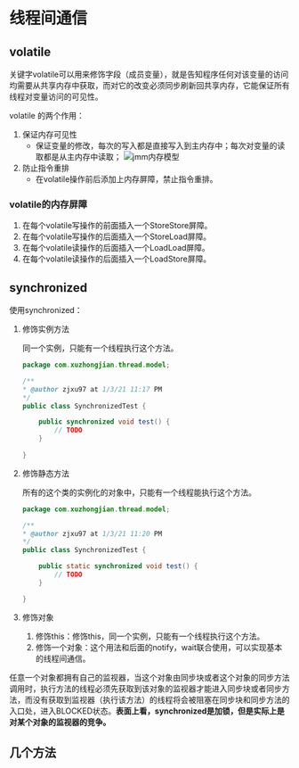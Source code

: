 # 线程间通信 #

## volatile ##

关键字volatile可以用来修饰字段（成员变量），就是告知程序任何对该变量的访问均需要从共享内存中获取，而对它的改变必须同步刷新回共享内存，它能保证所有线程对变量访问的可见性。

volatile 的两个作用：

1. 保证内存可见性
   - 保证变量的修改，每次的写入都是直接写入到主内存中；每次对变量的读取都是从主内存中读取；
![jmm内存模型](../imgs/jmm.png)
2. 防止指令重排
   - 在volatile操作前后添加上内存屏障，禁止指令重排。

### volatile的内存屏障 ###

1. 在每个volatile写操作的前面插入一个StoreStore屏障。
2. 在每个volatile写操作的后面插入一个StoreLoad屏障。
3. 在每个volatile读操作的后面插入一个LoadLoad屏障。
4. 在每个volatile读操作的后面插入一个LoadStore屏障。

## synchronized ##

使用synchronized：

1. 修饰实例方法

    同一个实例，只能有一个线程执行这个方法。

    ```java
    package com.xuzhongjian.thread.model;

    /**
    * @author zjxu97 at 1/3/21 11:17 PM
    */
    public class SynchronizedTest {

        public synchronized void test() {
            // TODO
        }
        
    }
    ```

2. 修饰静态方法

    所有的这个类的实例化的对象中，只能有一个线程能执行这个方法。

    ```java
    package com.xuzhongjian.thread.model;

    /**
    * @author zjxu97 at 1/3/21 11:20 PM
    */
    public class SynchronizedTest {

        public static synchronized void test() {
            // TODO
        }

    }
    ```

3. 修饰对象
   1. 修饰this：修饰this，同一个实例，只能有一个线程执行这个方法。
   2. 修饰一个对象：这个用法和后面的notify，wait联合使用，可以实现基本的线程间通信。

任意一个对象都拥有自己的监视器，当这个对象由同步块或者这个对象的同步方法调用时，执行方法的线程必须先获取到该对象的监视器才能进入同步块或者同步方法，而没有获取到监视器（执行该方法）的线程将会被阻塞在同步块和同步方法的入口处，进入BLOCKED状态。**表面上看，synchronized是加锁，但是实际上是对某个对象的监视器的竞争。**

## 几个方法 ##

